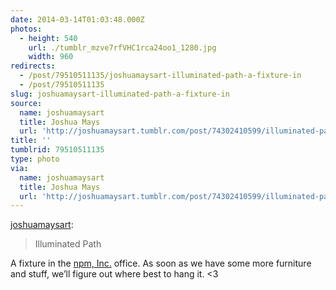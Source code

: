 ```yaml
---
date: 2014-03-14T01:03:48.000Z
photos:
  - height: 540
    url: ./tumblr_mzve7rfVHC1rca24oo1_1280.jpg
    width: 960
redirects:
  - /post/79510511135/joshuamaysart-illuminated-path-a-fixture-in
  - /post/79510511135
slug: joshuamaysart-illuminated-path-a-fixture-in
source:
  name: joshuamaysart
  title: Joshua Mays
  url: 'http://joshuamaysart.tumblr.com/post/74302410599/illuminated-path'
title: ''
tumblrid: 79510511135
type: photo
via:
  name: joshuamaysart
  title: Joshua Mays
  url: 'http://joshuamaysart.tumblr.com/post/74302410599/illuminated-path'
---
```

<p><a href="http://joshuamaysart.tumblr.com/post/74302410599/illuminated-path" class="tumblr_blog">joshuamaysart</a>:</p>

<blockquote><p>Illuminated Path</p></blockquote>

<p>A fixture in the <a href="http://www.npmjs.com/">npm, Inc.</a> office.  As soon as we have some more furniture and stuff, we&rsquo;ll figure out where best to hang it. &lt;3 </p>
